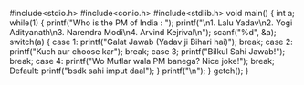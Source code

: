 #include<stdio.h>
#include<conio.h>
#include<stdlib.h>
void main()
{
    int a;
    while(1)
    {
        printf("Who is the PM of India : ");
        printf("\n1. Lalu Yadav\n2. Yogi Adityanath\n3. Narendra Modi\n4. Arvind Kejrival\n");
        scanf("%d", &a);
        switch(a)
        {
            case 1:
                printf("Galat Jawab (Yadav ji Bihari hai)");
                break;
            case 2:
                printf("Kuch aur choose kar");
                break;
            case 3;
                printf("Bilkul Sahi Jawab!");
                break;
            case 4:
                printf("Wo Muflar wala PM banega? Nice joke!");
                break;
            Default:
                printf("bsdk sahi imput daal");
        }
        printf("\n");
     }
     getch();
}